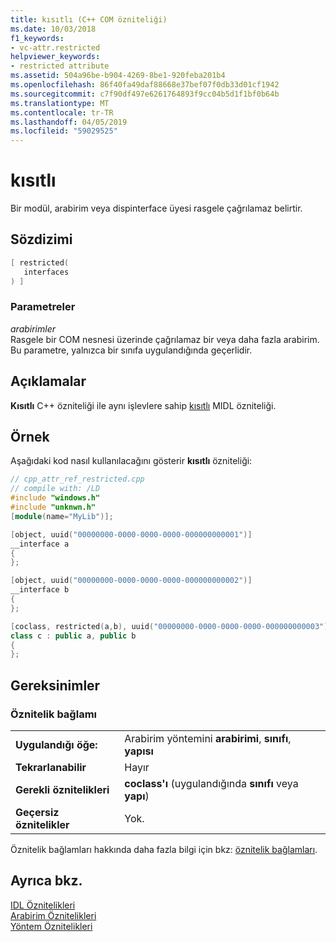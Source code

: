 ```yaml
---
title: kısıtlı (C++ COM özniteliği)
ms.date: 10/03/2018
f1_keywords:
- vc-attr.restricted
helpviewer_keywords:
- restricted attribute
ms.assetid: 504a96be-b904-4269-8be1-920feba201b4
ms.openlocfilehash: 86f40fa49daf88668e37bef07f0db33d01cf1942
ms.sourcegitcommit: c7f90df497e6261764893f9cc04b5d1f1bf0b64b
ms.translationtype: MT
ms.contentlocale: tr-TR
ms.lasthandoff: 04/05/2019
ms.locfileid: "59029525"
---
```

# <a name="restricted"></a>kısıtlı

Bir modül, arabirim veya dispinterface üyesi rasgele çağrılamaz belirtir.

## <a name="syntax"></a>Sözdizimi

```cpp
[ restricted(
   interfaces
) ]
```

### <a name="parameters"></a>Parametreler

*arabirimler*<br/>
Rasgele bir COM nesnesi üzerinde çağrılamaz bir veya daha fazla arabirim. Bu parametre, yalnızca bir sınıfa uygulandığında geçerlidir.

## <a name="remarks"></a>Açıklamalar

**Kısıtlı** C++ özniteliği ile aynı işlevlere sahip [kısıtlı](/windows/desktop/Midl/restricted) MIDL özniteliği.

## <a name="example"></a>Örnek

Aşağıdaki kod nasıl kullanılacağını gösterir **kısıtlı** özniteliği:

```cpp
// cpp_attr_ref_restricted.cpp
// compile with: /LD
#include "windows.h"
#include "unknwn.h"
[module(name="MyLib")];

[object, uuid("00000000-0000-0000-0000-000000000001")]
__interface a
{
};

[object, uuid("00000000-0000-0000-0000-000000000002")]
__interface b
{
};

[coclass, restricted(a,b), uuid("00000000-0000-0000-0000-000000000003")]
class c : public a, public b
{
};
```

## <a name="requirements"></a>Gereksinimler

### <a name="attribute-context"></a>Öznitelik bağlamı

|||
|-|-|
|**Uygulandığı öğe:**|Arabirim yöntemini **arabirimi**, **sınıfı**, **yapısı**|
|**Tekrarlanabilir**|Hayır|
|**Gerekli öznitelikleri**|**coclass'ı** (uygulandığında **sınıfı** veya **yapı**)|
|**Geçersiz öznitelikler**|Yok.|

Öznitelik bağlamları hakkında daha fazla bilgi için bkz: [öznitelik bağlamları](cpp-attributes-com-net.md#contexts).

## <a name="see-also"></a>Ayrıca bkz.

[IDL Öznitelikleri](idl-attributes.md)<br/>
[Arabirim Öznitelikleri](interface-attributes.md)<br/>
[Yöntem Öznitelikleri](method-attributes.md)